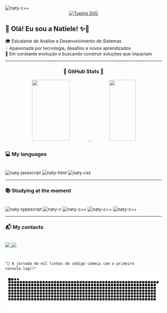 <img align="center" alt="naty-c++" height="180" width="1000" src="https://media3.giphy.com/media/v1.Y2lkPTc5MGI3NjExZDVoZDI5OHRqaXZyZHRwdGJzODZicTRwMmQ5MzdxMGU2cXNheTcyOCZlcD12MV9pbnRlcm5hbF9naWZfYnlfaWQmY3Q9Zw/A4wSE2GQGTpfi/giphy.gif" />

<div align="center">
  <a href="https://git.io/typing-svg">
    <img src="https://readme-typing-svg.demolab.com?font=Fira+Code&weight=500&size=22&pause=1000&color=ffb6c1&center=true&vCenter=true&random=false&width=524&lines=%E2%8A%B9+Welcome+to+my+profile!+%CB%99%E1%B5%95%CB%99+%E2%8A%B9+" alt="Typing SVG">
  </a>
</div>

##

## 👋 Olá! Eu sou a Natiele! ✨🌺

🎓 Estudante de Análise e Desenvolvimento de Sistemas <br>
💡 Apaixonada por tecnologia, desafios e novos aprendizados <br>
🚀 Em constante evolução e buscando construir soluções que impactam <br>

<!---
natyyHy/natyyHy is a ✨ special ✨ repository because its `README.md` (this file) appears on your GitHub profile.
You can click the Preview link to take a look at your changes.
--->

---

<h3 align="center">🌟 GitHub Stats 🌟</h3>
<div align="center">
  <a href="https://github.com/anuraghazra/github-readme-stats">
    <img width="49%" height="195px" src="https://github-readme-stats.vercel.app/api?username=natyyHy&show_icons=true&count_private=true&hide_border=true&title_color=ffb6c1&icon_color=00bfbf&text_color=c9d1d9&bg_color=0d1117"/> 
  </a>
  <a href="https://github.com/anuraghazra/convoychat">
    <img width="41%" height="195px" src="https://github-readme-stats.vercel.app/api/top-langs/?username=natyyHy&layout=compact&hide_border=true&title_color=ffb6c1&text_color=00bfbf&bg_color=0d1117"/>
  </a>
</div>

##

<h3>💻 My languages</h3>
<div style="display: inline_block"><br>
  <img align="center" alt="naty-javascript" height="30" width="40" src="https://cdn.jsdelivr.net/gh/devicons/devicon@latest/icons/javascript/javascript-original.svg"/>
  <img align="center" alt="naty-html" height="30" width="40" src="https://cdn.jsdelivr.net/gh/devicons/devicon@latest/icons/html5/html5-original.svg"/>
  <img align="center" alt="naty-css" height="30" width="40" src="https://cdn.jsdelivr.net/gh/devicons/devicon@latest/icons/css3/css3-original.svg"/>

  <!---<img align="center" alt="naty-python" height="30" width="40" src="https://cdn.jsdelivr.net/gh/devicons/devicon@latest/icons/python/python-original.svg"/>--->
</div>

---
<h3>📚 Studying at the moment</h3><br>
<div style="display: inline_block">
  <img align="center" alt="naty-typescript" height="30" width="40" src="https://cdn.jsdelivr.net/gh/devicons/devicon@latest/icons/typescript/typescript-original.svg"/>
  <img align="center" alt="naty-c" height="30" width="40" src="https://cdn.jsdelivr.net/gh/devicons/devicon@latest/icons/c/c-original.svg"/>
  <img align="center" alt="naty-c++" height="30" width="40" src="https://cdn.jsdelivr.net/gh/devicons/devicon@latest/icons/cplusplus/cplusplus-original.svg"/>
  <img align="center" alt="naty-c++" height="30" width="40" src="https://cdn.jsdelivr.net/gh/devicons/devicon@latest/icons/postgresql/postgresql-original.svg" />
  <img align="center" alt="naty-c++" height="30" width="40" src="https://cdn.jsdelivr.net/gh/devicons/devicon@latest/icons/react/react-original.svg" />
</div>

---
<h3>📬 My contacts</h3><br>
<div style="display: inline_block"> 
  <a href="mailto:natielegrazielly5@gmail.com">
    <img src="https://img.shields.io/badge/-Gmail-%23333?style=for-the-badge&logo=gmail&logoColor=white" target="_blank">
  </a>
  <a href="https://www.linkedin.com/in/natiele-grazielly-014b252b3" target="_blank">
    <img src="https://img.shields.io/badge/-LinkedIn-%230077B5?style=for-the-badge&logo=linkedin&logoColor=white" target="_blank">
  </a>
</div>

#

```
"💫 A jornada de mil linhas de código começa com o primeiro console.log()"
```

<picture align="center">
  <source media="(prefers-color-scheme: dark)" srcset="https://raw.githubusercontent.com/natyyHy/natyyHy/output/github-contribution-grid-snake-dark.svg">
  <source media="(prefers-color-scheme: light)" srcset="https://raw.githubusercontent.com/natyyHy/natyyHy/output/github-contribution-grid-snake-dark.svg">
  <img align="center" alt="github contribution grid snake animation" src="https://raw.githubusercontent.com/natyyHy/natyyHy/output/github-contribution-grid-snake.svg">
</picture>



